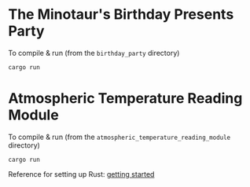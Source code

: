 # The Minotaur's Birthday Presents Party

To compile & run (from the `birthday_party` directory)
```
cargo run
```

# Atmospheric Temperature Reading Module

To compile & run (from the `atmospheric_temperature_reading_module` directory)
```
cargo run
```

Reference for setting up Rust: [getting started](https://www.rust-lang.org/learn/get-started)
